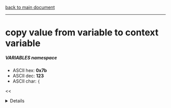 [back to main document](../README.md)

---

# copy value from variable to context variable
##### VARIABLES namespace
- ASCII hex: __0x7b__
- ASCII dec: __123__
- ASCII char: `{`

<<<DETAILS>>>

---

<<<USAGE>>>

---

<<<EXAMPLELINKSECTION>>>

---

[back to main document](../README.md)

***PROJECT RATTISH `@` 2023***
